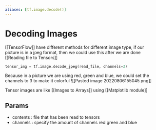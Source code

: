 ```yaml
---
aliases: [tf.image.decode()]
---
```

# Decoding Images
[[TensorFlow]] have different methods for different image type, if our picture is in a jpeg format, then we could use this after we are done [[Reading file to Tensors]]

```python
tensor_img = tf.image.decode_jpeg(read_file, channels=3)
```

Because in a picture we are using red, green and blue, we could set the channels to 3 to make it colorful
![[Pasted image 20220806155045.png]]

Tensor images are like [[Images to Arrays]] using [[Matplotlib module]]

## Params
- contents : file that has been read to tensors
- channels : specify the amount of channels red green and blue